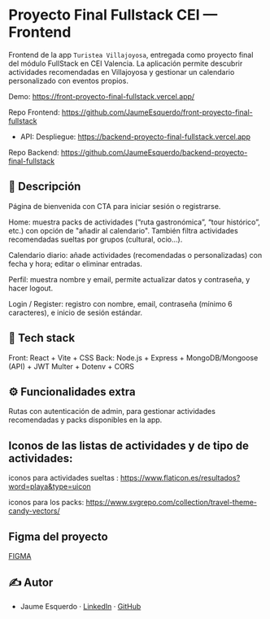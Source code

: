 # Proyecto Final Fullstack CEI — Frontend

Frontend de la app `Turistea Villajoyosa`, entregada como proyecto final del módulo FullStack en CEI Valencia. La aplicación permite descubrir actividades recomendadas en Villajoyosa y gestionar un calendario personalizado con eventos propios.

Demo: https://front-proyecto-final-fullstack.vercel.app/

Repo Frontend: https://github.com/JaumeEsquerdo/front-proyecto-final-fullstack

- API:
Despliegue: https://backend-proyecto-final-fullstack.vercel.app

Repo Backend: https://github.com/JaumeEsquerdo/backend-proyecto-final-fullstack

## 📖 Descripción

Página de bienvenida con CTA para iniciar sesión o registrarse.

Home: muestra packs de actividades (“ruta gastronómica”, “tour histórico”, etc.) con opción de "añadir al calendario". También filtra actividades recomendadas sueltas por grupos (cultural, ocio…).

Calendario diario: añade actividades (recomendadas o personalizadas) con fecha y hora; editar o eliminar entradas.

Perfil: muestra nombre y email, permite actualizar datos y contraseña, y hacer logout.

Login / Register: registro con nombre, email, contraseña (mínimo 6 caracteres), e inicio de sesión estándar.


## 🧱 Tech stack

Front: React + Vite + CSS
Back: Node.js + Express + MongoDB/Mongoose (API) + JWT  Multer + Dotenv + CORS



## ⚙️ Funcionalidades extra

Rutas con autenticación de admin, para gestionar actividades recomendadas y packs disponibles en la app.


## Iconos de las listas de actividades y de tipo de actividades: 
iconos para actividades sueltas : https://www.flaticon.es/resultados?word=playa&type=uicon

iconos para los packs: https://www.svgrepo.com/collection/travel-theme-candy-vectors/


## Figma del proyecto

[FIGMA](https://www.figma.com/design/Qo6Jr7O0xUuxmZzhrlkCfL/PROYECTO-FINAL-BACKEND?node-id=0-1&p=f&t=zRk69933bAcFhLtx-0)


## ✍️ Autor

- Jaume Esquerdo · [LinkedIn](https://www.linkedin.com/in/jaume-esquerdo/) · [GitHub](https://github.com/JaumeEsquerdo)